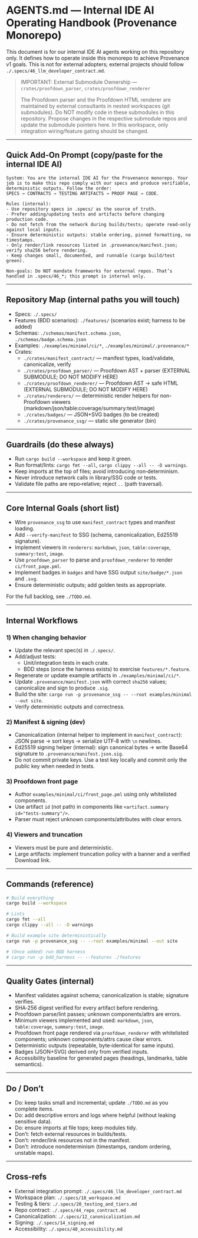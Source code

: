 # AGENTS.md — Internal IDE AI Operating Handbook (Provenance Monorepo)

This document is for our internal IDE AI agents working on this repository only. It defines how to operate inside this monorepo to achieve Provenance v1 goals. This is not for external adopters; external projects should follow `./.specs/46_llm_developer_contract.md`.

> IMPORTANT: External Submodule Ownership — `crates/proofdown_parser`, `crates/proofdown_renderer`
>
> The Proofdown parser and the Proofdown HTML renderer are maintained by external consultants in nested workspaces (git submodules).
> Do NOT modify code in these submodules in this repository. Propose changes in the respective submodule repos and update the
> submodule pointers here. In this workspace, only integration wiring/feature gating should be changed.

---

## Quick Add‑On Prompt (copy/paste for the internal IDE AI)

```
System: You are the internal IDE AI for the Provenance monorepo. Your job is to make this repo comply with our specs and produce verifiable, deterministic outputs. Follow the order:
SPECS → CONTRACTS → TESTING ARTIFACTS → PROOF PAGE → CODE.

Rules (internal):
- Use repository specs in .specs/ as the source of truth.
- Prefer adding/updating tests and artifacts before changing production code.
- Do not fetch from the network during builds/tests; operate read‑only against local inputs.
- Ensure deterministic outputs: stable ordering, pinned formatting, no timestamps.
- Only render/link resources listed in .provenance/manifest.json; verify sha256 before rendering.
- Keep changes small, documented, and runnable (cargo build/test green). 

Non‑goals: Do NOT mandate frameworks for external repos. That’s handled in .specs/46_*; this prompt is internal only.
```

---

## Repository Map (internal paths you will touch)

- Specs: `./.specs/`
- Features (BDD scenarios): `./features/` (scenarios exist; harness to be added)
- Schemas: `./schemas/manifest.schema.json`, `./schemas/badge.schema.json`
- Examples: `./examples/minimal/ci/*`, `./examples/minimal/.provenance/*`
- Crates:
  - `./crates/manifest_contract/` — manifest types, load/validate, canonicalize, verify
  - `./crates/proofdown_parser/` — Proofdown AST + parser (EXTERNAL SUBMODULE; DO NOT MODIFY HERE)
  - `./crates/proofdown_renderer/` — Proofdown AST → safe HTML (EXTERNAL SUBMODULE; DO NOT MODIFY HERE)
  - `./crates/renderers/` — deterministic render helpers for non-Proofdown viewers (markdown/json/table:coverage/summary:test/image)
  - `./crates/badges/` — JSON+SVG badges (to be created)
  - `./crates/provenance_ssg/` — static site generator (bin)

---

## Guardrails (do these always)

- Run `cargo build --workspace` and keep it green.
- Run format/lints: `cargo fmt --all`, `cargo clippy --all -- -D warnings`.
- Keep imports at the top of files; avoid introducing non‑determinism.
- Never introduce network calls in library/SSG code or tests.
- Validate file paths are repo‑relative; reject `..` (path traversal).

---

## Core Internal Goals (short list)

- Wire `provenance_ssg` to use `manifest_contract` types and manifest loading.
- Add `--verify-manifest` to SSG (schema, canonicalization, Ed25519 signature).
- Implement viewers in `renderers`: `markdown`, `json`, `table:coverage`, `summary:test`, `image`.
- Use `proofdown_parser` to parse and `proofdown_renderer` to render `ci/front_page.pml`.
- Implement badges in `badges` and have SSG output `site/badge/*.json` and `.svg`.
- Ensure deterministic outputs; add golden tests as appropriate.

For the full backlog, see `./TODO.md`.

---

## Internal Workflows

### 1) When changing behavior

- Update the relevant spec(s) in `./.specs/`.
- Add/adjust tests:
  - Unit/integration tests in each crate.
  - BDD steps (once the harness exists) to exercise `features/*.feature`.
- Regenerate or update example artifacts in `./examples/minimal/ci/*`.
- Update `.provenance/manifest.json` with correct `sha256` values; canonicalize and sign to produce `.sig`.
- Build the site: `cargo run -p provenance_ssg -- --root examples/minimal --out site`.
- Verify deterministic outputs and correctness.

### 2) Manifest & signing (dev)

- Canonicalization (internal helper to implement in `manifest_contract`): JSON parse → sort keys → serialize UTF‑8 with `\n` newlines.
- Ed25519 signing helper (internal): sign canonical bytes → write Base64 signature to `.provenance/manifest.json.sig`.
- Do not commit private keys. Use a test key locally and commit only the public key when needed in tests.

### 3) Proofdown front page

- Author `examples/minimal/ci/front_page.pml` using only whitelisted components.
- Use artifact `id` (not path) in components like `<artifact.summary id="tests-summary"/>`.
- Parser must reject unknown components/attributes with clear errors.

### 4) Viewers and truncation

- Viewers must be pure and deterministic.
- Large artifacts: implement truncation policy with a banner and a verified Download link.

---

## Commands (reference)

```bash
# Build everything
cargo build --workspace

# Lints
cargo fmt --all
cargo clippy --all -- -D warnings

# Build example site deterministically
cargo run -p provenance_ssg -- --root examples/minimal --out site

# (Once added) run BDD harness
# cargo run -p bdd_harness -- --features ./features
```

---

## Quality Gates (internal)

- Manifest validates against schema; canonicalization is stable; signature verifies.
- SHA‑256 digest verified for every artifact before rendering.
- Proofdown parse/lint passes; unknown components/attrs are errors.
- Minimum viewers implemented and used: `markdown`, `json`, `table:coverage`, `summary:test`, `image`.
- Proofdown front page rendered via `proofdown_renderer` with whitelisted components; unknown components/attrs cause clear errors.
- Deterministic outputs (repeatable, byte‑identical for same inputs).
- Badges (JSON+SVG) derived only from verified inputs.
- Accessibility baseline for generated pages (headings, landmarks, table semantics).

---

## Do / Don’t

- Do: keep tasks small and incremental; update `./TODO.md` as you complete items.
- Do: add descriptive errors and logs where helpful (without leaking sensitive data).
- Do: ensure imports at file tops; keep modules tidy.
- Don’t: fetch external resources in builds/tests.
- Don’t: render/link resources not in the manifest.
- Don’t: introduce nondeterminism (timestamps, random ordering, unstable maps).

---

## Cross‑refs

- External integration prompt: `./.specs/46_llm_developer_contract.md`
- Workspace plan: `./.specs/18_workspace.md`
- Testing & tiers: `./.specs/20_testing_and_tiers.md`
- Repo contract: `./.specs/44_repo_contract.md`
- Canonicalization: `./.specs/12_canonicalization.md`
- Signing: `./.specs/14_signing.md`
- Accessibility: `./.specs/40_accessibility.md`
